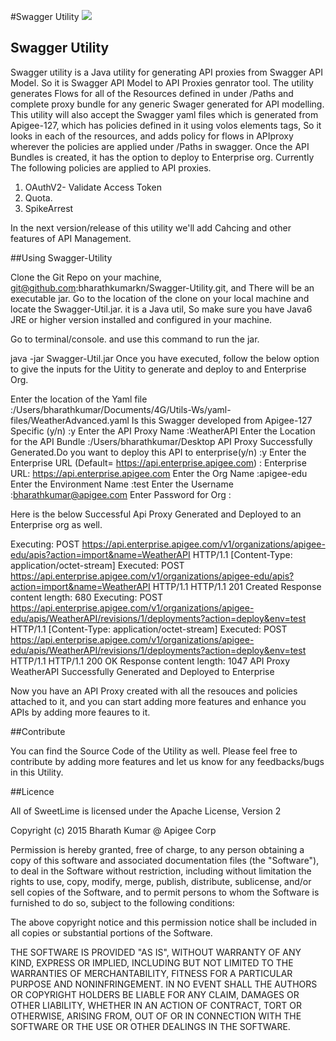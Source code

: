 #Swagger Utility
![](http://www.mikestowe.com/wp-content/uploads/2014/05/swagger.png)
## Swagger Utility
Swagger utility is a Java utility for generating API proxies from Swagger API Model. So it is Swagger API Model to API Proxies genrator tool.
The utility generates Flows for all of the Resources defined in under /Paths and complete proxy bundle for any generic Swager generated for API modelling. 
This utility will also accept the Swagger yaml files which is generated from Apigee-127, which has policies defined in it using volos elements tags, So it looks in each of the resources, and adds policy for flows in APIproxy wherever the policies are applied under /Paths in swagger.
Once the API Bundles is created, it has the option to deploy to Enterprise  org.
Currently The following policies are applied to API proxies.
1. OAuthV2- Validate Access Token
2. Quota.
3. SpikeArrest

In the next version/release of this utility we'll add Cahcing and other features of API Management.

##Using Swagger-Utility

Clone the Git Repo on your machine, git@github.com:bharathkumarkn/Swagger-Utility.git, and There will be an executable jar.
Go to the location of the clone on your local machine and locate the Swagger-Util.jar.
it is a Java util, So make sure you have Java6 JRE or higher version installed and configured in your machine.

Go to terminal/console. and use this command to run the jar.

java -jar Swagger-Util.jar
Once you have executed, follow the below option to give the inputs for the Uitity to generate and deploy to and Enterprise Org.

Enter the location of the Yaml file :/Users/bharathkumar/Documents/4G/Utils-Ws/yaml-files/WeatherAdvanced.yaml
Is this Swagger developed from Apigee-127 Specific (y/n) :y
Enter the API Proxy Name :WeatherAPI
Enter the Location for the API Bundle :/Users/bharathkumar/Desktop
API Proxy Successfully Generated.Do you want to deploy this API to enterprise(y/n) :y
Enter the Enterprise URL (Default= https://api.enterprise.apigee.com) :
Enterprise URL: https://api.enterprise.apigee.com
Enter the Org Name :apigee-edu
Enter the Environment Name :test
Enter the Username :bharathkumar@apigee.com
Enter Password for Org :

Here is the below Successful Api Proxy Generated and Deployed to an Enterprise org as well.

Executing: POST https://api.enterprise.apigee.com/v1/organizations/apigee-edu/apis?action=import&name=WeatherAPI HTTP/1.1
[Content-Type: application/octet-stream]
Executed: POST https://api.enterprise.apigee.com/v1/organizations/apigee-edu/apis?action=import&name=WeatherAPI HTTP/1.1
HTTP/1.1 201 Created
Response content length: 680
Executing: POST https://api.enterprise.apigee.com/v1/organizations/apigee-edu/apis/WeatherAPI/revisions/1/deployments?action=deploy&env=test HTTP/1.1
[Content-Type: application/octet-stream]
Executed: POST https://api.enterprise.apigee.com/v1/organizations/apigee-edu/apis/WeatherAPI/revisions/1/deployments?action=deploy&env=test HTTP/1.1
HTTP/1.1 200 OK
Response content length: 1047
API Proxy WeatherAPI Successfully Generated and Deployed to Enterprise


Now you have an API Proxy created with all the resouces and policies attached to it, and you can start adding more features and enhance you APIs by adding more feaures to it.

##Contribute

You can find the Source Code of the Utility as well. Please feel free to contribute by adding more features and let us know for any feedbacks/bugs in this Utility.


##Licence

All of SweetLime is licensed under the Apache License, Version 2

Copyright (c) 2015 Bharath Kumar @ Apigee Corp 

Permission is hereby granted, free of charge, to any person obtaining a copy of this software and associated documentation files (the "Software"), to deal in the Software without restriction, including without limitation the rights to use, copy, modify, merge, publish, distribute, sublicense, and/or sell copies of the Software, and to permit persons to whom the Software is furnished to do so, subject to the following conditions:

The above copyright notice and this permission notice shall be included in all copies or substantial portions of the Software.

THE SOFTWARE IS PROVIDED "AS IS", WITHOUT WARRANTY OF ANY KIND, EXPRESS OR IMPLIED, INCLUDING BUT NOT LIMITED TO THE WARRANTIES OF MERCHANTABILITY, FITNESS FOR A PARTICULAR PURPOSE AND NONINFRINGEMENT. IN NO EVENT SHALL THE AUTHORS OR COPYRIGHT HOLDERS BE LIABLE FOR ANY CLAIM, DAMAGES OR OTHER LIABILITY, WHETHER IN AN ACTION OF CONTRACT, TORT OR OTHERWISE, ARISING FROM, OUT OF OR IN CONNECTION WITH THE SOFTWARE OR THE USE OR OTHER DEALINGS IN THE SOFTWARE.


  [1]: https://github.com/bharathkumarkn/Swagger-Utility

